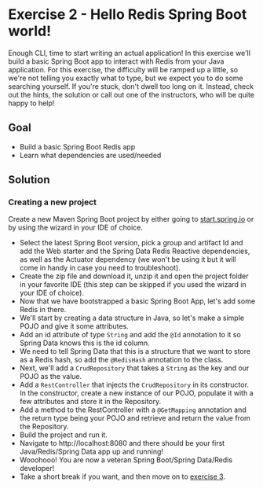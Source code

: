 # Exercise 2 - Hello Redis Spring Boot world!
Enough CLI, time to start writing an actual application! In this exercise we'll build a basic Spring Boot app to interact with Redis from your Java application. For this exercise, the difficulty will be ramped up a little, so we're not telling you exactly what to type, but we expect you to do some searching yourself. If you're stuck, don't dwell too long on it. Instead, check out the hints, the solution or call out one of the instructors, who will be quite happy to help!

## Goal

* Build a basic Spring Boot Redis app
* Learn what dependencies are used/needed

## Solution
### Creating a new project
Create a new Maven Spring Boot project by either going to [start.spring.io](https://start.spring.io) or by using the wizard in your IDE of choice.
* Select the latest Spring Boot version, pick a group and artifact Id and add the Web starter and the Spring Data Redis Reactive dependencies, as well as the Actuator dependency (we won't be using it but it will come in handy in case you need to troubleshoot).
* Create the zip file and download it, unzip it and open the project folder in your favorite IDE (this step can be skipped if you used the wizard in your IDE of choice).
* Now that we have bootstrapped a basic Spring Boot App, let's add some Redis in there.
* We'll start by creating a data structure in Java, so let's make a simple POJO and give it some attributes.
* Add an id attribute of type `String` and add the `@Id` annotation to it so Spring Data knows this is the id column.
* We need to tell Spring Data that this is a structure that we want to store as a Redis hash, so add the `@RedisHash` annotation to the class.
* Next, we'll add a `CrudRepository` that takes a `String` as the key and our POJO as the value.
* Add a `RestController` that injects the `CrudRepository` in its constructor. In the constructor, create a new instance of our POJO, populate it with a few attributes and store it in the Repository.
* Add a method to the RestController with a `@GetMapping` annotation and the return type being your POJO and retrieve and return the value from the Repository.
* Build the project and run it.
* Navigate to http://localhost:8080 and there should be your first Java/Redis/Spring Data app up and running!
* Wooohooo! You are now a veteran Spring Boot/Spring Data/Redis developer!
* Take a short break if you want, and then move on to [exercise 3](exercise-3-start.md).